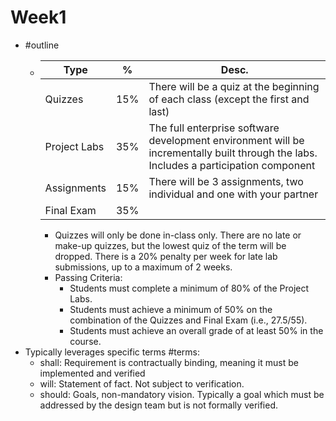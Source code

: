 # Week1
- #outline 
  - | Type | % | Desc. |
    | --- | --- | --- |
    | Quizzes | 15% |There will be a quiz at the beginning of each class (except the first and last) | 
    | Project Labs | 35% | The full enterprise software development environment will be incrementally built through the labs. Includes a participation component |
    | Assignments | 15% |There will be 3 assignments, two individual and one with your partner|
    | Final Exam | 35% | |
    - Quizzes will only be done in-class only. There are no late or make-up quizzes, but the lowest quiz of the term will be dropped. There is a 20% penalty per week for late lab submissions, up to a maximum of 2 weeks.
	- Passing Criteria:  
		- Students must complete a minimum of 80% of the Project Labs.
		- Students must achieve a minimum of 50% on the combination of the Quizzes and Final Exam (i.e., 27.5/55).  
		- Students must achieve an overall grade of at least 50% in the course.  
- Typically leverages specific terms #terms: 
	- shall: Requirement is contractually binding, meaning it must be implemented and verified
	- will: Statement of fact. Not subject to verification. 
	- should: Goals, non-mandatory vision. Typically a goal which must be addressed by the design team but is not formally verified.